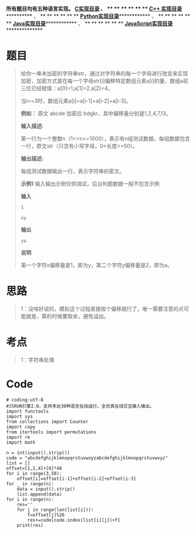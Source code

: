 **所有题目均有五种语言实现。
**[C实现目录](https://renjie.blog.csdn.net/article/details/129190260 "C实现目录")** 、
** ** ** ** ** ** **[C++
实现目录](https://blog.csdn.net/misayaaaaa/category_12036814.html "C++
实现目录")************** 、 ** ** ** ** ** **
**[Python实现目录](https://blog.csdn.net/misayaaaaa/category_12111005.html
"Python实现目录")************** 、 ** ** ** ** ** **
**[Java实现目录](https://blog.csdn.net/misayaaaaa/category_12111006.html
"Java实现目录")************** 、 ** ** ** ** ** **
**[JavaScript实现目录](https://blog.csdn.net/misayaaaaa/category_12199270.html
"JavaScript实现目录")****************

# 题目

>
> 给你一串未加密的字符串str，通过对字符串的每一个字母进行改变来实现加密，加密方式是在每一个字母str[i]偏移特定数组元素a[i]的量，数组a前三位已经赋值：a[0]=1,a[1]=2,a[2]=4。
>
> 当i>=3时，数组元素a[i]=a[i-1]+a[i-2]+a[i-3]。
>
> **例如：** 原文 abcde 加密后 bdgkr，其中偏移量分别是1,2,4,7,13。
>
> **输入描述:**
>
> 第一行为一个整数n（1<=n<=1000），表示有n组测试数据，每组数据包含一行，原文str（只含有小写字母，0<长度<=50）。
>
> **输出描述:**
>
> 每组测试数据输出一行，表示字符串的密文。
>
> **示例1** 输入输出示例仅供调试，后台判题数据一般不包含示例
>
> **输入**
>
> `1`
>
> `xy`
>
> **输出**
>
> `ya`
>
> **说明**
>
> 第一个字符x偏移量是1，即为y，第二个字符y偏移量是2，即为a。

# 思路

> 1：没啥好说的，模拟这个过程直接按个偏移就行了，唯一需要注意的点可能就是，算的时候要取余，避免溢出。

# 考点

> 1：字符串处理

# Code

    
    
    # coding:utf-8
    #JSRUN引擎2.0，支持多达30种语言在线运行，全仿真在线交互输入输出。 
    import functools
    import sys
    from collections import Counter
    import copy
    from itertools import permutations
    import re
    import math
    
    n = int(input().strip())
    code = "abcdefghijklmnopqrstuvwxyzabcdefghijklmnopqrstuvwxyz"
    list = []
    offset=[1,2,4]+[0]*48
    for i in range(3,50):
        offset[i]=offset[i-1]+offset[i-2]+offset[i-3]
    for _ in range(n):
        data = input().strip()
        list.append(data)
    for i in range(n):
        res=''
        for j in range(len(list[i])):
            f=offset[j]%26
            res+=code[code.index(list[i][j])+f]
        print(res)

